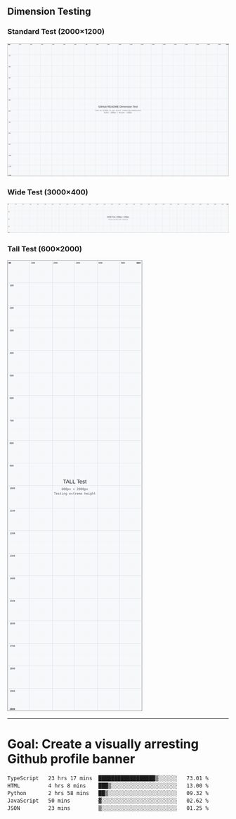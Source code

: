 ## Dimension Testing

### Standard Test (2000×1200)
<img src="https://raw.githubusercontent.com/jaygriffinjay/jaygriffinjay/refs/heads/main/github-dimension-test.svg?v=1728216001" alt="Standard Dimension Test"> 

### Wide Test (3000×400)
<img src="https://raw.githubusercontent.com/jaygriffinjay/jaygriffinjay/refs/heads/main/dimension-test-wide.svg?v=1728216001" alt="Wide Dimension Test"> 

### Tall Test (600×2000)
<img src="https://raw.githubusercontent.com/jaygriffinjay/jaygriffinjay/refs/heads/main/dimension-test-tall.svg?v=1728216001" alt="Tall Dimension Test"> 

---

# Goal: Create a visually arresting Github profile banner

<!--START_SECTION:waka-->

```txt
TypeScript   23 hrs 17 mins  ██████████████████▒░░░░░░   73.01 %
HTML         4 hrs 8 mins    ███▒░░░░░░░░░░░░░░░░░░░░░   13.00 %
Python       2 hrs 58 mins   ██▒░░░░░░░░░░░░░░░░░░░░░░   09.32 %
JavaScript   50 mins         ▓░░░░░░░░░░░░░░░░░░░░░░░░   02.62 %
JSON         23 mins         ▒░░░░░░░░░░░░░░░░░░░░░░░░   01.25 %
```

<!--END_SECTION:waka-->